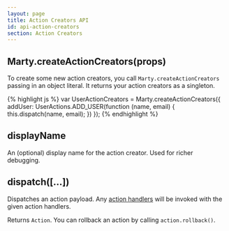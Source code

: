 ```yaml
---
layout: page
title: Action Creators API
id: api-action-creators
section: Action Creators
---
```

<h2 id="createActionCreators">Marty.createActionCreators(props)</h2>

To create some new action creators, you call <code>Marty.createActionCreators</code> passing in an object literal. It returns your action creators as a singleton.

{% highlight js %}
var UserActionCreators = Marty.createActionCreators({
  addUser: UserActions.ADD_USER(function (name, email) {
    this.dispatch(name, email);
  })
});
{% endhighlight %}

<h2 id="displayName">displayName</h2>

An (optional) display name for the action creator. Used for richer debugging.

<h2 id="dispatch">dispatch([...])</h2>

Dispatches an action payload. Any [action handlers](/api/stores/index.html#handleAction) will be invoked with the given action handlers.

Returns <code>Action</code>. You can rollback an action by calling <code>action.rollback()</code>.